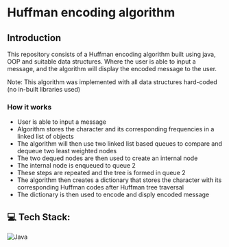 # Huffman encoding algorithm

## Introduction
This repository consists of a Huffman encoding algorithm built using java, OOP and suitable data structures. 
Where the user is able to input a message, and the algorithm will display the encoded message to the user.

Note: This algorithm was implemented with all data structures hard-coded (no in-built libraries used)

### How it works
- User is able to input a message
- Algorithm stores the character and its corresponding frequencies in a linked list of objects
- The algorithm will then use two linked list based queues to compare and dequeue two least weighted nodes
- The two dequed nodes are then used to create an internal node
- The internal node is enqueued to queue 2
- These steps are repeated and the tree is formed in queue 2
- The algorithm then creates a dictionary that stores the character with its corresponding Huffman codes after Huffman tree traversal
- The dictionary is then used to encode and disply encoded message


## 💻 Tech Stack:

![Java](https://img.shields.io/badge/java-%23ED8B00.svg?style=for-the-badge&logo=java&logoColor=white)
